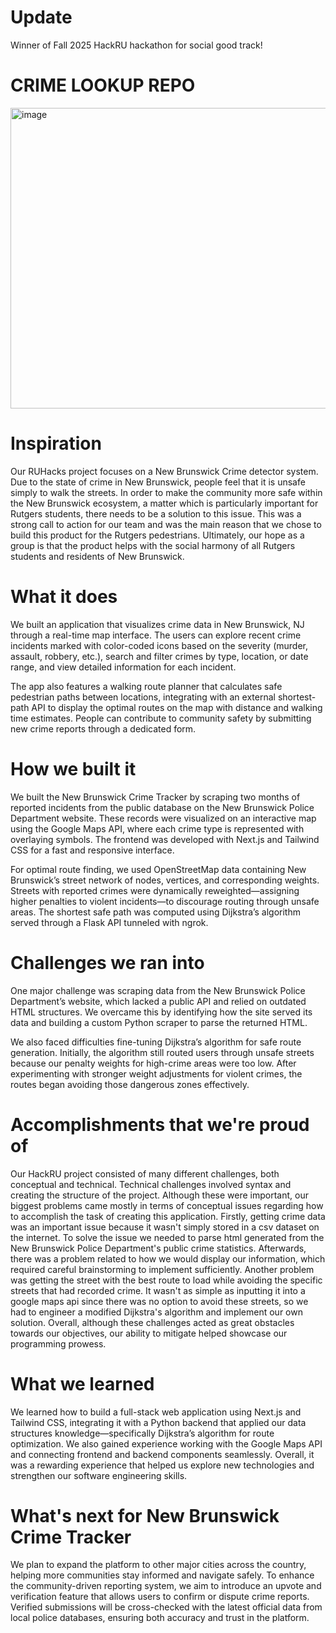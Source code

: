 # Update
Winner of Fall 2025 HackRU hackathon for social good track!

# CRIME LOOKUP REPO

<img width="806" height="481" alt="image" src="https://github.com/user-attachments/assets/c2624762-2750-487b-a211-71c60ad63225" />

# Inspiration
Our RUHacks project focuses on a New Brunswick Crime detector system. Due to the state of crime in New Brunswick, people feel that it is unsafe simply to walk the streets. In order to make the community more safe within the New Brunswick ecosystem, a matter which is particularly important for Rutgers students, there needs to be a solution to this issue. This was a strong call to action for our team and was the main reason that we chose to build this product for the Rutgers pedestrians. Ultimately, our hope as a group is that the product helps with the social harmony of all Rutgers students and residents of New Brunswick.

# What it does
We built an application that visualizes crime data in New Brunswick, NJ through a real-time map interface. The users can explore recent crime incidents marked with color-coded icons based on the severity (murder, assault, robbery, etc.), search and filter crimes by type, location, or date range, and view detailed information for each incident.

The app also features a walking route planner that calculates safe pedestrian paths between locations, integrating with an external shortest-path API to display the optimal routes on the map with distance and walking time estimates. People can contribute to community safety by submitting new crime reports through a dedicated form.

# How we built it
We built the New Brunswick Crime Tracker by scraping two months of reported incidents from the public database on the New Brunswick Police Department website. These records were visualized on an interactive map using the Google Maps API, where each crime type is represented with overlaying symbols. The frontend was developed with Next.js and Tailwind CSS for a fast and responsive interface.

For optimal route finding, we used OpenStreetMap data containing New Brunswick’s street network of nodes, vertices, and corresponding weights. Streets with reported crimes were dynamically reweighted—assigning higher penalties to violent incidents—to discourage routing through unsafe areas. The shortest safe path was computed using Dijkstra’s algorithm served through a Flask API tunneled with ngrok.

# Challenges we ran into
One major challenge was scraping data from the New Brunswick Police Department’s website, which lacked a public API and relied on outdated HTML structures. We overcame this by identifying how the site served its data and building a custom Python scraper to parse the returned HTML.

We also faced difficulties fine-tuning Dijkstra’s algorithm for safe route generation. Initially, the algorithm still routed users through unsafe streets because our penalty weights for high-crime areas were too low. After experimenting with stronger weight adjustments for violent crimes, the routes began avoiding those dangerous zones effectively.

# Accomplishments that we're proud of
Our HackRU project consisted of many different challenges, both conceptual and technical. Technical challenges involved syntax and creating the structure of the project. Although these were important, our biggest problems came mostly in terms of conceptual issues regarding how to accomplish the task of creating this application. Firstly, getting crime data was an important issue because it wasn't simply stored in a csv dataset on the internet. To solve the issue we needed to parse html generated from the New Brunswick Police Department's public crime statistics. Afterwards, there was a problem related to how we would display our information, which required careful brainstorming to implement sufficiently. Another problem was getting the street with the best route to load while avoiding the specific streets that had recorded crime. It wasn't as simple as inputting it into a google maps api since there was no option to avoid these streets, so we had to engineer a modified Dijkstra's algorithm and implement our own solution. Overall, although these challenges acted as great obstacles towards our objectives, our ability to mitigate helped showcase our programming prowess.

# What we learned
We learned how to build a full-stack web application using Next.js and Tailwind CSS, integrating it with a Python backend that applied our data structures knowledge—specifically Dijkstra’s algorithm for route optimization. We also gained experience working with the Google Maps API and connecting frontend and backend components seamlessly. Overall, it was a rewarding experience that helped us explore new technologies and strengthen our software engineering skills.

# What's next for New Brunswick Crime Tracker
We plan to expand the platform to other major cities across the country, helping more communities stay informed and navigate safely. To enhance the community-driven reporting system, we aim to introduce an upvote and verification feature that allows users to confirm or dispute crime reports. Verified submissions will be cross-checked with the latest official data from local police databases, ensuring both accuracy and trust in the platform.
